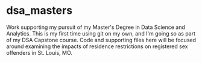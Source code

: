 # dsa_masters
Work supporting my pursuit of my Master's Degree in Data Science and Analytics. 
This is my first time using git on my own, and I'm going so as part of my DSA Capstone course. 
Code and supporting files here will be focused around examining the impacts of residence restrictions on registered sex offenders in St. Louis, MO.
